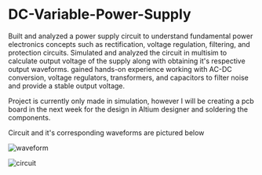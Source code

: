 # DC-Variable-Power-Supply
Built and analyzed a power supply circuit to understand fundamental power electronics concepts such as rectification, voltage regulation, filtering, and protection circuits.
Simulated and analyzed the circuit in multisim to calculate output voltage of the supply along with obtaining it's respective output waveforms.
gained hands-on experience working with AC-DC conversion, voltage regulators, transformers, and capacitors to filter noise and provide a stable output voltage.

Project is currently only made in simulation, however I will be creating a pcb board in the next week for the design in Altium designer and soldering the components.

Circuit and it's corresponding waveforms are pictured below

![waveform](https://github.com/user-attachments/assets/62232c74-9c6e-4bd3-b438-901ded241855)

![circuit](https://github.com/user-attachments/assets/5954a54c-c71c-4394-9859-1619d14b4043)


